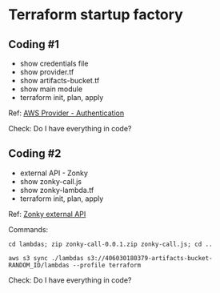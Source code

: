 # Terraform startup factory

## Coding #1

* show credentials file
* show provider.tf
* show artifacts-bucket.tf
* show main module
* terraform init, plan, apply

Ref: [AWS Provider - Authentication](https://www.terraform.io/docs/providers/aws/index.html#authentication)

Check: Do I have everything in code?

## Coding #2

* external API - Zonky
* show zonky-call.js
* show zonky-lambda.tf
* terraform init, plan, apply

Ref: [Zonky external API](https://zonky.docs.apiary.io)

Commands:

`cd lambdas; zip zonky-call-0.0.1.zip zonky-call.js; cd ..`

`aws s3 sync ./lambdas s3://406030180379-artifacts-bucket-RANDOM_ID/lambdas --profile terraform`

Check: Do I have everything in code?
